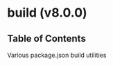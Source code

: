 # build (v8.0.0)

## Table of Contents



Various package.json build utilities

<!-- Generated by documentation.js. Update this documentation by updating the source code. -->
